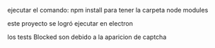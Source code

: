ejecutar el comando: 
npm install
para tener la carpeta node modules

este proyecto se logró ejecutar en electron

los tests Blocked son debido a la aparicion de captcha